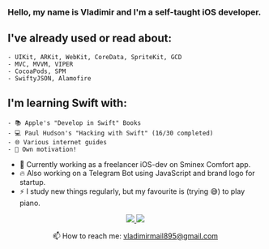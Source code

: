 ### Hello, my name is Vladimir and I'm a self-taught iOS developer.

## I've already used or read about:
    - UIKit, ARKit, WebKit, CoreData, SpriteKit, GCD
    - MVC, MVVM, VIPER
    - CocoaPods, SPM
    - SwiftyJSON, Alamofire

## I'm learning Swift with:
    - 📚 Apple's "Develop in Swift" Books
    - 💻 Paul Hudson's "Hacking with Swift" (16/30 completed)
    - 🌐 Various internet guides
    - 🐂 Own motivation!

- 🔭 Currently working as a freelancer iOS-dev on Sminex Comfort app.
- 🔥 Also working on a Telegram Bot using JavaScript and brand logo for startup.
- ⚡ I study new things regularly, but my favourite is (trying 😅) to play piano.

<p align='center'>
   <a href="www.linkedin.com/in/giralis">
       <img src="https://img.shields.io/badge/linkedin-%230077B5.svg?&style=for-the-badge&logo=linkedin&logoColor=white"/>
   </a>
   <a href="https://www.codewars.com/users/Giralis">
       <img src="https://img.shields.io/badge/codewars-%230077B5.svg?&style=for-the-badge&logo=codewars&logoColor=red"/>
   </a>
<p align='center'>
   📫 How to reach me: <a href='mailto:vladimirmail895@gmail.com'>vladimirmail895@gmail.com</a>
</p>

